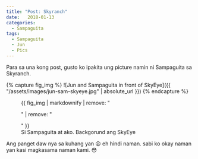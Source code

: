 ```yaml
---
title: "Post: Skyranch"
date:   2018-01-13 
categories:
  - Sampaguita
tags:
  - Sampaguita
  - Jun
  - Pics
---
```


Para sa una kong post, gusto ko ipakita ung picture namin ni Sampaguita sa Skyranch.

{% capture fig_img %}
![Jun and Sampaguita in front of SkyEye]({{ "/assets/images/jun-sam-skyeye.jpg" | absolute_url }})
{% endcapture %}

<figure>
  {{ fig_img | markdownify | remove: "<p>" | remove: "</p>" }}
  <figcaption>Si Sampaguita at ako. Backgorund ang SkyEye</figcaption>
</figure>

Ang panget daw nya sa kuhang yan :frowning: eh hindi naman. sabi ko okay naman yan kasi magkasama naman kami. :flushed:

